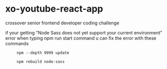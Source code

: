 # xo-youtube-react-app
crossover senior frontend developer coding challenge


if your getting "Node Sass does not yet support your current environment" 
error when typing npm run start command u can fix the error with these commands


         npm --depth 9999 update
         
         npm rebuild node-sass

